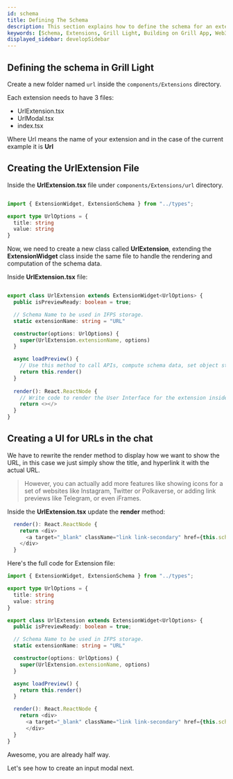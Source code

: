 ```yaml
---
id: schema
title: Defining The Schema
description: This section explains how to define the schema for an extension for the Grill Light app.  
keywords: [Schema, Extensions, Grill Light, Building on Grill App, Web3 Social, Blockchain, Subsocial]
displayed_sidebar: developSidebar
---
```


## Defining the schema in Grill Light

Create a new folder named `url` inside the `components/Extensions` directory.

Each extension needs to have 3 files:

- UrlExtension.tsx
- UrlModal.tsx
- index.tsx

Where Url means the name of your extension and in the case of the current example it is **Url**


## Creating the UrlExtension File

Inside the **UrlExtension.tsx** file under `components/Extensions/url` directory.

```ts

import { ExtensionWidget, ExtensionSchema } from "../types";

export type UrlOptions = {
  title: string
  value: string
}


```

Now, we need to create a new class called **UrlExtension**, extending the **ExtensionWidget** class inside the same file to handle the rendering and computation of the schema data.

Inside **UrlExtension.tsx** file:
```ts

export class UrlExtension extends ExtensionWidget<UrlOptions> {
  public isPreviewReady: boolean = true;

  // Schema Name to be used in IFPS storage.
  static extensionName: string = "URL"

  constructor(options: UrlOptions) {
    super(UrlExtension.extensionName, options)
  }

  async loadPreview() {
    // Use this method to call APIs, compute schema data, set object state, etc.
    return this.render()
  }
  
  render(): React.ReactNode {
    // Write code to render the User Interface for the extension inside chat component.
    return <></>
  }
}

```

## Creating a UI for URLs in the chat

We have to rewrite the render method to display how we want to show the URL, in this case we just simply show the title, and hyperlink it with the actual URL.

> However, you can actually add more features like showing icons for a set of websites like Instagram, Twitter or Polkaverse, or adding link previews like Telegram, or even iFrames.

Inside the **UrlExtension.tsx** update the **render** method:

```ts
  render(): React.ReactNode {
    return <div>
      <a target="_blank" className="link link-secondary" href={this.schema.options.value}>{this.schema.options.title}</a>
    </div>
  }
```

Here's the full code for Extension file:

```ts
import { ExtensionWidget, ExtensionSchema } from "../types";

export type UrlOptions = {
  title: string
  value: string
}

export class UrlExtension extends ExtensionWidget<UrlOptions> {
  public isPreviewReady: boolean = true;

  // Schema Name to be used in IFPS storage.
  static extensionName: string = "URL"

  constructor(options: UrlOptions) {
    super(UrlExtension.extensionName, options)
  }

  async loadPreview() {
    return this.render()
  }

  render(): React.ReactNode {
    return <div>
      <a target="_blank" className="link link-secondary" href={this.schema.options.value}>{this.schema.options.title}</a>
      </div>
  }
}

```

Awesome, you are already half way. 

Let's see how to create an input modal next.

